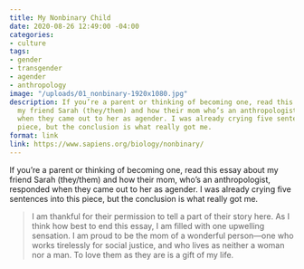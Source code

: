 ```yaml
---
title: My Nonbinary Child
date: 2020-08-26 12:49:00 -04:00
categories:
- culture
tags:
- gender
- transgender
- agender
- anthropology
image: "/uploads/01_nonbinary-1920x1080.jpg"
description: If you’re a parent or thinking of becoming one, read this essay about
  my friend Sarah (they/them) and how their mom who’s an anthropologist responded
  when they came out to her as agender. I was already crying five sentences into this
  piece, but the conclusion is what really got me.
format: link
link: https://www.sapiens.org/biology/nonbinary/
---
```


If you’re a parent or thinking of becoming one, read this essay about my friend Sarah (they/them) and how their mom, who’s an anthropologist, responded when they came out to her as agender. I was already crying five sentences into this piece, but the conclusion is what really got me.

> I am thankful for their permission to tell a part of their story here. As I think how best to end this essay, I am filled with one upwelling sensation. I am proud to be the mom of a wonderful person—one who works tirelessly for social justice, and who lives as neither a woman nor a man. To love them as they are is a gift of my life.
